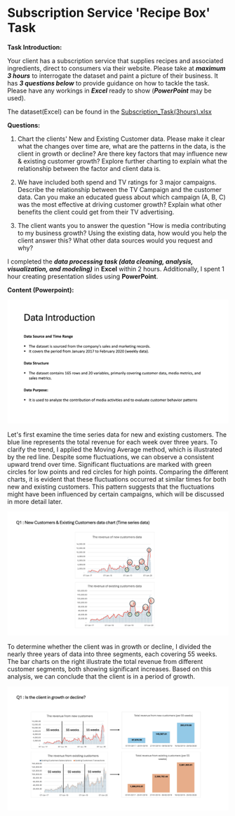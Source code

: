 # Subscription Service 'Recipe Box' Task
**Task Introduction:**

Your client has a subscription service that supplies recipes and associated ingredients, direct to consumers via their website. Please take at ***maximum 3 hours*** to interrogate the dataset and paint a picture of their business. It has ***3 questions below*** to provide guidance on how to tackle the task. Please have any workings in ***Excel*** ready to show (***PowerPoint*** may be used).

The dataset(Excel) can be found in the [Subscription_Task(3hours).xlsx](https://github.com/atomxu10/MediaDataAnalysis/blob/main/Subscription_Task(3hours).xlsx)

**Questions:**

1. Chart the clients' New and Existing Customer data.
  Please make it clear what the changes over time are, what are the patterns in the data, is the client in growth or decline?
  Are there key factors that may influence new & existing customer growth? Explore further charting to explain what the relationship between the   factor and client data is.

2. We have included both spend and TV ratings for 3 major campaigns. Describe the relationship between the TV Campaign and the customer data.
Can you make an educated guess about which campaign (A, B, C) was the most effective at driving customer growth?
Explain what other benefits the client could get from their TV advertising.

3. The client wants you to answer the question "How is media contributing to my business growth?
Using the existing data, how would you help the client answer this?
What other data sources would you request and why?

I completed the ***data processing task (data cleaning, analysis, visualization, and modeling)*** in **Excel** within 2 hours. Additionally, I spent 1 hour creating presentation slides using **PowerPoint**.

**Content (Powerpoint):**
<div align="center">
    <img src="plot/sss1.png" width="800px" alt="s1">
</div>

Let's first examine the time series data for new and existing customers. The blue line represents the total revenue for each week over three years. To clarify the trend, I applied the Moving Average method, which is illustrated by the red line. Despite some fluctuations, we can observe a consistent upward trend over time. Significant fluctuations are marked with green circles for low points and red circles for high points. Comparing the different charts, it is evident that these fluctuations occurred at similar times for both new and existing customers. This pattern suggests that the fluctuations might have been influenced by certain campaigns, which will be discussed in more detail later.

<div align="center">
    <img src="plot/ss2.png" width="900px" alt="s1">
</div>

To determine whether the client was in growth or decline, I divided the nearly three years of data into three segments, each covering 55 weeks. The bar charts on the right illustrate the total revenue from different customer segments, both showing significant increases. Based on this analysis, we can conclude that the client is in a period of growth.

<div align="center">
    <img src="plot/ss3.png" width="900px" alt="s1">
</div>

